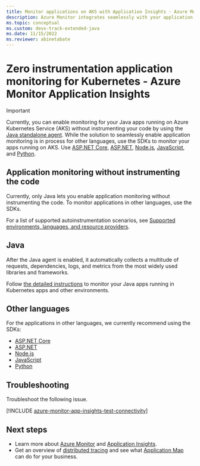 ```yaml
---
title: Monitor applications on AKS with Application Insights - Azure Monitor | Microsoft Docs
description: Azure Monitor integrates seamlessly with your application running on Azure Kubernetes Service and allows you to spot the problems with your apps quickly.
ms.topic: conceptual
ms.custom: devx-track-extended-java
ms.date: 11/15/2022
ms.reviewer: abinetabate
---
```


# Zero instrumentation application monitoring for Kubernetes - Azure Monitor Application Insights

> [!IMPORTANT]
> Currently, you can enable monitoring for your Java apps running on Azure Kubernetes Service (AKS) without instrumenting your code by using the [Java standalone agent](./opentelemetry-enable.md?tabs=java).
> While the solution to seamlessly enable application monitoring is in process for other languages, use the SDKs to monitor your apps running on AKS. Use [ASP.NET Core](./asp-net-core.md), [ASP.NET](./asp-net.md), [Node.js](./nodejs.md), [JavaScript](./javascript.md), and [Python](/previous-versions/azure/azure-monitor/app/opencensus-python).

## Application monitoring without instrumenting the code
Currently, only Java lets you enable application monitoring without instrumenting the code. To monitor applications in other languages, use the SDKs.

For a list of supported autoinstrumentation scenarios, see [Supported environments, languages, and resource providers](codeless-overview.md#supported-environments-languages-and-resource-providers).

## Java
After the Java agent is enabled, it automatically collects a multitude of requests, dependencies, logs, and metrics from the most widely used libraries and frameworks.

Follow [the detailed instructions](./opentelemetry-enable.md?tabs=java) to monitor your Java apps running in Kubernetes apps and other environments.

## Other languages

For the applications in other languages, we currently recommend using the SDKs:
* [ASP.NET Core](./asp-net-core.md)
* [ASP.NET](./asp-net.md)
* [Node.js](./nodejs.md) 
* [JavaScript](./javascript.md)
* [Python](/previous-versions/azure/azure-monitor/app/opencensus-python)

## Troubleshooting

Troubleshoot the following issue.

[!INCLUDE [azure-monitor-app-insights-test-connectivity](../../../includes/azure-monitor-app-insights-test-connectivity.md)]

## Next steps

* Learn more about [Azure Monitor](../overview.md) and [Application Insights](./app-insights-overview.md).
* Get an overview of [distributed tracing](distributed-tracing-telemetry-correlation.md) and see what [Application Map](./app-map.md?tabs=net) can do for your business.
